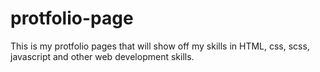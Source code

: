 # protfolio-page
 This is my protfolio pages that will show off my skills in HTML, css, scss, javascript  and other web development skills.
